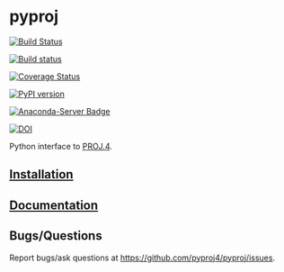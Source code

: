 pyproj
======

[![Build Status](https://travis-ci.org/pyproj4/pyproj.svg)](https://travis-ci.org/pyproj4/pyproj)

[![Build status](https://ci.appveyor.com/api/projects/status/8xkka4s97uwhkc64/branch/master?svg=true
)](https://ci.appveyor.com/project/jswhit/pyproj)

[![Coverage Status](https://coveralls.io/repos/github/pyproj4/pyproj/badge.svg?branch=master)](https://coveralls.io/github/pyproj4/pyproj?branch=master)

[![PyPI version](https://badge.fury.io/py/pyproj.svg)](https://badge.fury.io/py/pyproj)

[![Anaconda-Server Badge](https://anaconda.org/conda-forge/pyproj/badges/version.svg)](https://anaconda.org/conda-forge/pyproj)

[![DOI](https://zenodo.org/badge/DOI/10.5281/zenodo.2592232.svg)](https://doi.org/10.5281/zenodo.2592232)

Python interface to [PROJ.4](https://github.com/OSGeo/proj.4).


[Installation](https://pyproj4.github.io/pyproj/html/installation.html)
------------

[Documentation](http://pyproj4.github.io/pyproj)
-------------

Bugs/Questions
--------------
Report bugs/ask questions at https://github.com/pyproj4/pyproj/issues.
